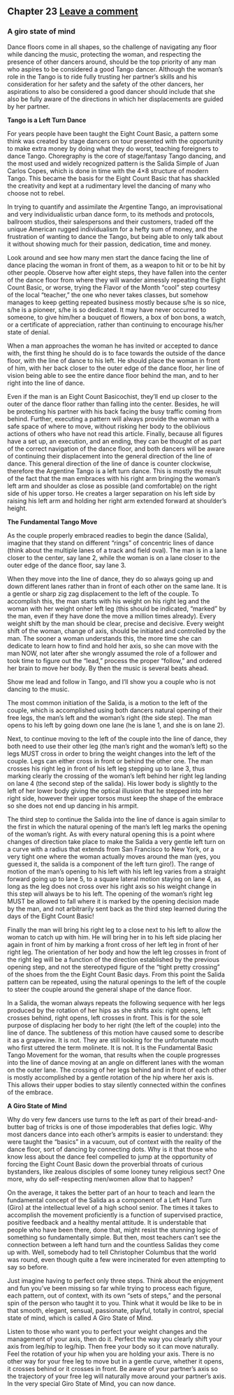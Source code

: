 Chapter 23   [Leave a comment](https://tangoourdance.wordpress.com/2009/01/08/chapter-23/#respond)
--------------------------------------------------------------------------------------------------

### A giro state of mind

Dance floors come in all shapes, so the challenge of navigating any floor while dancing the music, protecting the woman, and respecting the presence of other dancers around, should be the top priority of any man who aspires to be considered a good Tango dancer. Although the woman’s role in the Tango is to ride fully trusting her partner’s skills and his consideration for her safety and the safety of the other dancers, her aspirations to also be considered a good dancer should include that she also be fully aware of the directions in which her displacements are guided by her partner.

**Tango is a Left Turn Dance**

For years people have been taught the Eight Count Basic, a pattern some think was created by stage dancers on tour presented with the opportunity to make extra money by doing what they do worst, teaching foreigners to dance Tango. Choregraphy is the core of stage/fantasy Tango dancing, and the most used and widely recognized pattern is the Salida Simple of Juan Carlos Copes, which is done in time with the 4×8 structure of modern Tango. This became the basis for the Eight Count Basic that has shackled the creativity and kept at a rudimentary level the dancing of many who choose not to rebel.

In trying to quantify and assimilate the Argentine Tango, an improvisational and very individualistic urban dance form, to its methods and protocols, ballroom studios, their salespersons and their customers, traded off the unique American rugged individualism for a hefty sum of money, and the frustration of wanting to dance the Tango, but being able to only talk about it without showing much for their passion, dedication, time and money.

Look around and see how many men start the dance facing the line of dance placing the woman in front of them, as a weapon to hit or to be hit by other people. Observe how after eight steps, they have fallen into the center of the dance floor from where they will wander aimessly repeating the Eight Count Basic, or worse, trying the Flavor of the Month “cool” step courtesy of the local “teacher,” the one who never takes classes, but somehow manages to keep getting repeated business mostly because s/he is so nice, s/he is a pioneer, s/he is so dedicated. It may have never occurred to someone, to give him/her a bouquet of flowers, a box of bon bons, a watch, or a certificate of appreciation, rather than continuing to encourage his/her state of denial.

When a man approaches the woman he has invited or accepted to dance with, the first thing he should do is to face towards the outside of the dance floor, with the line of dance to his left. He should place the woman in front of him, with her back closer to the outer edge of the dance floor, her line of vision being able to see the entire dance floor behind the man, and to her right into the line of dance.

Even if the man is an Eight Count Basicochist, they’ll end up closer to the outer of the dance floor rather than falling into the center. Besides, he will be protecting his partner with his back facing the busy traffic coming from behind. Further, executing a pattern will always provide the woman with a safe space of where to move, without risking her body to the oblivious actions of others who have not read this article. Finally, because all figures have a set up, an execution, and an ending, they can be thought of as part of the correct navigation of the dance floor, and both dancers will be aware of continuing their displacement into the general direction of the line of dance. This general direction of the line of dance is counter clockwise, therefore the Argentine Tango is a left turn dance. This is mostly the result of the fact that the man embraces with his right arm bringing the woman’s left arm and shoulder as close as possible (and comfortable) on the right side of his upper torso. He creates a larger separation on his left side by raising his left arm and holding her right arm extended forward at shoulder’s height.

**The Fundamental Tango Move**

As the couple properly embraced readies to begin the dance (Salida), imagine that they stand on different “rings” of concentric lines of dance (think about the multiple lanes of a track and field oval). The man is in a lane closer to the center, say lane 2, while the woman is on a lane closer to the outer edge of the dance floor, say lane 3.

When they move into the line of dance, they do so always going up and down different lanes rather than in front of each other on the same lane. It is a gentle or sharp zig zag displacement to the left of the couple. To accomplish this, the man starts with his weight on his right leg and the woman with her weight onher left leg (this should be indicated, “marked” by the man, even if they have done the move a million times already). Every weight shift by the man should be clear, precise and decisive. Every weight shift of the woman, change of axis, should be initiated and controlled by the man. The sooner a woman understands this, the more time she can dedicate to learn how to find and hold her axis, so she can move with the man NOW,  not later after she wrongly assumed the role of a follower and took time to figure out the “lead,” process the proper “follow,” and ordered her brain to move her body. By then the music is several beats ahead.

Show me lead and follow in Tango, and I’ll show you a couple who is not dancing to the music.

The most common initiation of the Salida, is a motion to the left of the couple, which is accomplished using both dancers natural opening of their free legs, the man’s left and the woman’s right (the side step). The man opens to his left by going down one lane (he is lane 1, and she is on lane 2).

Next, to continue moving to the left of the couple into the line of dance, they both need to use their other leg (the man’s right and the woman’s left) so the legs MUST cross in order to bring the weight changes into the left of the couple. Legs can either cross in front or behind the other one. The man crosses his right leg in front of his left leg stepping up to lane 3, thus marking clearly the crossing of the woman’s left behind her right leg landing on lane 4 (the second step of the salida). His lower body is slightly to the left of her lower body giving the optical illusion that he stepped into her right side, however their upper torsos must keep the shape of the embrace so she does not end up dancing in his armpit.

The third step to continue the Salida into the line of dance is again similar to the first in which the natural opening of the man’s left leg marks the opening of the woman’s right. As with every natural opening this is a point where changes of direction take place to make the Salida a very gentle left turn on a curve with a radius that extends from San Francisco to New York, or a very tight one where the woman actually moves around the man (yes, you guessed it, the salida is a component of the left turn giro!).
The range of motion of the man’s opening to his left with his left leg varies from a straight forward going up to lane 5, to a square lateral motion staying on lane 4, as long as the leg does not cross over his right axis so his weight change in this step will always be to his left. The opening of the woman’s right leg MUST be allowed to fall where it is marked by the opening decision made by the man, and not arbitrarily sent back as the third step learned during the days of the Eight Count Basic!

Finally the man will bring his right leg to a close next to his left to allow the woman to catch up with him. He will bring her in to his left side placing her again in front of him by marking a front cross of her left leg in front of her right leg. The orientation of her body and how the left leg crosses in front of the right leg will be a function of the direction established by the previous opening step, and not the stereotyped figure of the “tight pretty crossing” of the shoes from the the Eight Count Basic days.
From this point the Salida pattern can be repeated, using the natural openings to the left of the couple to steer the couple around the general shape of the dance floor.

In a Salida, the woman always repeats the following sequence with her legs produced by the rotation of her hips as she shifts axis: right opens, left crosses behind, right opens, left crosses in front. This is for the sole purpose of displacing her body to her right (the left of the couple) into the line of dance. The subtleness of this motion have caused some to describe it as a grapevine. It is not. They are still looking for the unfortunate mouth who first uttered the term molinete. It is not.
It is the Fundamental Basic Tango Movement for the woman, that results when the couple progresses into the line of dance moving at an angle on different lanes with the woman on the outer lane. The crossing of her legs behind and in front of each other is mostly accomplished by a gentle rotation of the hip where her axis is. This allows their upper bodies to stay silently connected within the confines of the embrace.

**A Giro State of Mind**

Why do very few dancers use turns to the left as part of their bread-and-butter bag of tricks is one of those impoderables that defies logic. Why most dancers dance into each other’s armpits is easier to understand: they were taught the “basics” in a vacuum, out of context with the reality of the dance floor, sort of dancing by connecting dots. Why is it that those who know less about the dance feel compelled to jump at the opportunity of forcing the Eight Count Basic down the proverbial throats of curious bystanders, like zealous disciples of some looney tuney religious sect? One more, why do self-respecting men/women allow that to happen?

On the average, it takes the better part of an hour to teach and learn the fundamental concept of the Salida as a component of a Left Hand Turn (Giro) at the intellectual level of a high school senior. The times it takes to accomplish the movement proficiently is a function of supervised practice, positive feedback and a healthy mental attitude.
It is understable that people who have been there, done that, might resist the stunning logic of something so fundamentally simple. But then, most teachers can’t see the connection between a left hand turn and the countless Salidas they come up with. Well, somebody had to tell Christopher Columbus that the world was round, even though quite a few were incinerated for even attempting to say so before.

Just imagine having to perfect only three steps. Think about the enjoyment and fun you’ve been missing so far while trying to process each figure, each pattern, out of context, with its own “sets of steps,” and the personal spin of the person who taught it to you. Think what it would be like to be in that smooth, elegant, sensual, passionate, playful, totally in control, special state of mind, which is called A Giro State of Mind.

Listen to those who want you to perfect your weight changes and the management of your axis, then do it. Perfect the way you clearly shift your axis from leg/hip to leg/hip. Then free your body so it can move naturally. Feel the rotation of your hip when you are holding your axis. There is no other way for your free leg to move but in a gentle curve, whether it opens, it crosses behind or it crosses in front. Be aware of your partner’s axis so the trajectory of your free leg will naturally move around your partner’s axis. In the very special Giro State of Mind, you can now dance.
